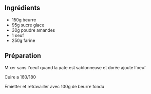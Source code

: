 ## Ingrédients

- 150g beurre
- 95g sucre glace
- 30g poudre amandes
- 1 oeuf
- 250g farine

## Préparation

Mixer sans l'oeuf quand la pate est sablonneuse et dorée ajoute l'oeuf

Cuire a 160/180

Émietter et retravailler avec 100g de beurre fondu

